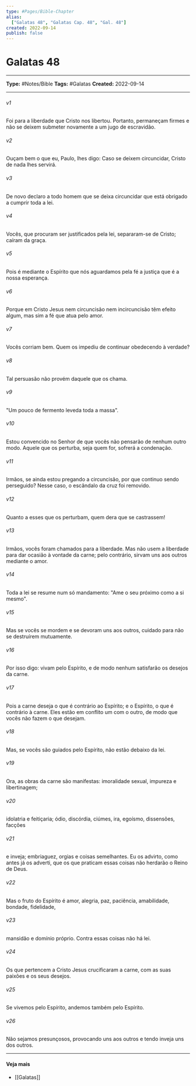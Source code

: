 ```yaml
---
type: #Pages/Bible-Chapter
alias:
  ["Galatas 48", "Galatas Cap. 48", "Gal. 48"]
created: 2022-09-14
publish: false
---
```


# Galatas 48

---

**Type:** #Notes/Bible
**Tags:** #Galatas
**Created:** 2022-09-14

---

###### v1
Foi para a liberdade que Cristo nos libertou. Portanto, permaneçam firmes e não se deixem submeter novamente a um jugo de escravidão.
###### v2
Ouçam bem o que eu, Paulo, lhes digo: Caso se deixem circuncidar, Cristo de nada lhes servirá.
###### v3
De novo declaro a todo homem que se deixa circuncidar que está obrigado a cumprir toda a lei.
###### v4
Vocês, que procuram ser justificados pela lei, separaram-se de Cristo; caíram da graça.
###### v5
Pois é mediante o Espírito que nós aguardamos pela fé a justiça que é a nossa esperança.
###### v6
Porque em Cristo Jesus nem circuncisão nem incircuncisão têm efeito algum, mas sim a fé que atua pelo amor.
###### v7
Vocês corriam bem. Quem os impediu de continuar obedecendo à verdade?
###### v8
Tal persuasão não provém daquele que os chama.
###### v9
"Um pouco de fermento leveda toda a massa".
###### v10
Estou convencido no Senhor de que vocês não pensarão de nenhum outro modo. Aquele que os perturba, seja quem for, sofrerá a condenação.
###### v11
Irmãos, se ainda estou pregando a circuncisão, por que continuo sendo perseguido? Nesse caso, o escândalo da cruz foi removido.
###### v12
Quanto a esses que os perturbam, quem dera que se castrassem!
###### v13
Irmãos, vocês foram chamados para a liberdade. Mas não usem a liberdade para dar ocasião à vontade da carne; pelo contrário, sirvam uns aos outros mediante o amor.
###### v14
Toda a lei se resume num só mandamento: "Ame o seu próximo como a si mesmo".
###### v15
Mas se vocês se mordem e se devoram uns aos outros, cuidado para não se destruírem mutuamente.
###### v16
Por isso digo: vivam pelo Espírito, e de modo nenhum satisfarão os desejos da carne.
###### v17
Pois a carne deseja o que é contrário ao Espírito; e o Espírito, o que é contrário à carne. Eles estão em conflito um com o outro, de modo que vocês não fazem o que desejam.
###### v18
Mas, se vocês são guiados pelo Espírito, não estão debaixo da lei.
###### v19
Ora, as obras da carne são manifestas: imoralidade sexual, impureza e libertinagem;
###### v20
idolatria e feitiçaria; ódio, discórdia, ciúmes, ira, egoísmo, dissensões, facções
###### v21
e inveja; embriaguez, orgias e coisas semelhantes. Eu os advirto, como antes já os adverti, que os que praticam essas coisas não herdarão o Reino de Deus.
###### v22
Mas o fruto do Espírito é amor, alegria, paz, paciência, amabilidade, bondade, fidelidade,
###### v23
mansidão e domínio próprio. Contra essas coisas não há lei.
###### v24
Os que pertencem a Cristo Jesus crucificaram a carne, com as suas paixões e os seus desejos.
###### v25
Se vivemos pelo Espírito, andemos também pelo Espírito.
###### v26
Não sejamos presunçosos, provocando uns aos outros e tendo inveja uns dos outros.


---

#### Veja mais

- [[Galatas]]
